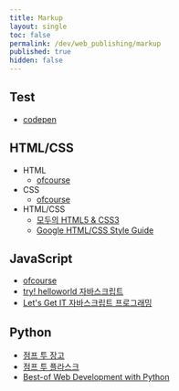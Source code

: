 ```yaml
---
title: Markup
layout: single
toc: false
permalink: /dev/web_publishing/markup
published: true
hidden: false
---
```


<head>
  <base target="_blank">
</head>

## Test

- [codepen](https://codepen.io/)

## HTML/CSS

- HTML
  - [ofcourse](https://ofcourse.kr/html-course/HTML-%EC%9E%85%EB%AC%B8)
- CSS
  - [ofcourse](https://ofcourse.kr/css-course/CSS-%EC%9E%85%EB%AC%B8)
- HTML/CSS
  - [모두의 HTML5 & CSS3](https://thebook.io/006943/)
  - [Google HTML/CSS Style Guide](https://google.github.io/styleguide/htmlcssguide.html)

## JavaScript

- [ofcourse](https://ofcourse.kr/js-course/JavaScript-%EC%9E%85%EB%AC%B8)
- [try! helloworld 자바스크립트](https://thebook.io/006894/)
- [Let's Get IT 자바스크립트 프로그래밍](https://thebook.io/080270/)

## Python

- [점프 투 장고](https://wikidocs.net/book/4223)
- [점프 투 플라스크](https://wikidocs.net/book/4542)
- [Best-of Web Development with Python](https://github.com/ml-tooling/best-of-web-python)
